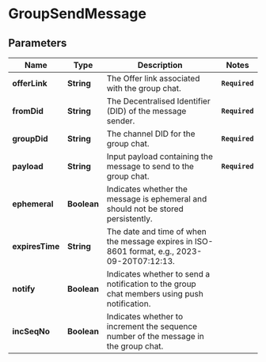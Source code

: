 # GroupSendMessage
## Parameters

| Name | Type | Description | Notes |
|------------ | ------------- | ------------- | -------------|
| **offerLink** | **String** | The Offer link associated with the group chat. | **`Required`**   |
| **fromDid** | **String** | The Decentralised Identifier (DID) of the message sender. | **`Required`**   |
| **groupDid** | **String** | The channel DID for the group chat. | **`Required`**   |
| **payload** | **String** | Input payload containing the message to send to the group chat. | **`Required`**   |
| **ephemeral** | **Boolean** | Indicates whether the message is ephemeral and should not be stored persistently. |   |
| **expiresTime** | **String** | The date and time of when the message expires in ISO-8601 format, e.g., 2023-09-20T07:12:13. |   |
| **notify** | **Boolean** | Indicates whether to send a notification to the group chat members using push notification. |   |
| **incSeqNo** | **Boolean** | Indicates whether to increment the sequence number of the message in the group chat. |   |

